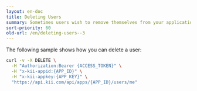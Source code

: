 ```yaml
---
layout: en-doc
title: Deleting Users
summary: Sometimes users wish to remove themselves from your application, you will want to permanently delete their accounts.
sort-priority: 60
old-url: /en/deleting-users--3
---
```

The following sample shows how you can delete a user:

```sh
curl -v -X DELETE \
  -H "Authorization:Bearer {ACCESS_TOKEN}" \
  -H "x-kii-appid:{APP_ID}" \
  -H "x-kii-appkey:{APP_KEY}" \
  "https://api.kii.com/api/apps/{APP_ID}/users/me"
```
